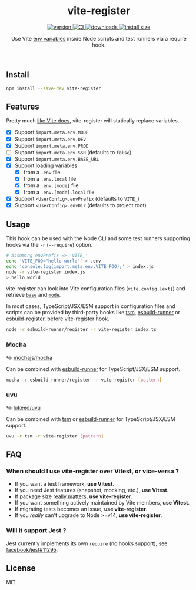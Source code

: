

<div align="center">
  <h1>vite-register</h1>
</div>

<div align="center">
  <a href="https://npmjs.org/package/vite-register">
    <img src="https://badgen.now.sh/npm/v/vite-register" alt="version" />
  </a>
  <a href="https://github.com/tommywalkie/vite-register/actions/workflows/ci.yml">
    <img src="https://github.com/tommywalkie/vite-register/actions/workflows/ci.yml/badge.svg" alt="CI" />
  </a>
  <a href="https://npmjs.org/package/vite-register">
    <img src="https://badgen.now.sh/npm/dm/vite-register" alt="downloads" />
  </a>
  <a href="https://packagephobia.now.sh/result?p=vite-register">
    <img src="https://packagephobia.now.sh/badge?p=vite-register" alt="install size" />
  </a>
</div>
<div align="center">
  <p>Use Vite <a href="https://vitejs.dev/guide/env-and-mode.html">env variables</a>  inside Node scripts and test runners via a require hook.</p>
</div>

<br/>

## Install

```bash
npm install --save-dev vite-register
```

## Features

Pretty much [like Vite does](https://vitejs.dev/guide/env-and-mode.html#production-replacement), vite-register will statically replace variables.

- [x] Support `import.meta.env.MODE`
- [x] Support `import.meta.env.DEV`
- [x] Support `import.meta.env.PROD`
- [ ] Support `import.meta.env.SSR` (defaults to `false`)
- [x] Support `import.meta.env.BASE_URL`
- [x] Support loading variables
  - [x] from a `.env` file
  - [x] from a `.env.local` file
  - [x] from a `.env.[mode]` file
  - [x] from a `.env.[mode].local` file
- [x] Support `<UserConfig>.envPrefix` (defaults to `VITE_`)
- [x] Support `<UserConfig>.envDir` (defaults to project root)

## Usage

This hook can be used with the Node CLI and some test runners supporting hooks via the `-r` (`--require`) option.

```bash
# Assuming envPrefix => 'VITE_'
echo 'VITE_FOO="hello world"' > .env
echo 'console.log(import.meta.env.VITE_FOO);' > index.js
node -r vite-register index.js
> hello world
```

vite-register can look into Vite configuration files (`vite.config.[ext]`) and retrieve [`base`](https://vitejs.dev/config/#base) and [`mode`](https://vitejs.dev/config/#mode).

In most cases, TypeScript/JSX/ESM support in configuration files and scripts can be provided by third-party hooks like [tsm](https://github.com/lukeed/tsm), [esbuild-runner](https://github.com/folke/esbuild-runner) or [esbuild-register](https://github.com/egoist/esbuild-register), before vite-register hook.

```bash
node -r esbuild-runner/register -r vite-register index.ts
```

### Mocha

↪️ <a href="https://github.com/mochajs/mocha">mochajs/mocha</a>

Can be combined with [esbuild-runner](https://github.com/folke/esbuild-runner) for TypeScript/JSX/ESM support.

```bash
mocha -r esbuild-runner/register -r vite-register [pattern]
```

### uvu

↪️ <a href="https://github.com/lukeed/uvu">lukeed/uvu</a>

Can be combined with [tsm](https://github.com/lukeed/tsm) or [esbuild-runner](https://github.com/folke/esbuild-runner) for TypeScript/JSX/ESM support.

```bash
uvu -r tsm -r vite-register [pattern]
```

## FAQ

### When should I use vite-register over Vitest, or vice-versa ?

- If you want a test framework, **use Vitest**.
- If you need Jest features (snapshot, mocking, etc.), **use Vitest**.
- If package size [really matters](https://packagephobia.com/result?p=vitest%2C+vite-register), **use vite-register**.
- If you want something actively maintained by Vite members, **use Vitest**.
- If migrating tests becomes an issue, **use vite-register**.
- If you _really_ can't upgrade to Node >=v14, **use vite-register**.

### Will it support Jest ?

Jest currently implements its own `require` (no hooks support), see [facebook/jest#11295](https://github.com/facebook/jest/issues/11295). 

## License

MIT 
